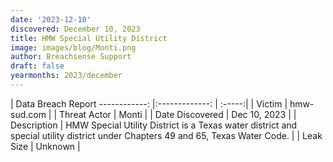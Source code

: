 ```yaml
---
date: '2023-12-10'
discovered: December 10, 2023
title: HMW Special Utility District
image: images/blog/Monti.png
author: Breachsense Support
draft: false
yearmonths: 2023/december
---
```



| Data Breach Report
------------:     |:-------------:    | :-----:|
| Victim      | hmw-sud.com      | 
| Threat Actor      | Monti      | 
| Date Discovered      | Dec 10, 2023      | 
| Description      | HMW Special Utility District is a Texas water district and special utility district under Chapters 49 and 65, Texas Water Code.      | 
| Leak Size      | Unknown      | 


